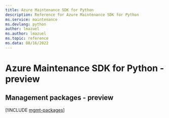 ```yaml
---
title: Azure Maintenance SDK for Python
description: Reference for Azure Maintenance SDK for Python
ms.service: maintenance
ms.devlang: python
author: lmazuel
ms.author: lmazuel
ms.topic: reference
ms.data: 08/16/2022
---
```

# Azure Maintenance SDK for Python - preview

## Management packages - preview
[!INCLUDE [mgmt-packages](maintenance-mgmt-index.md)]